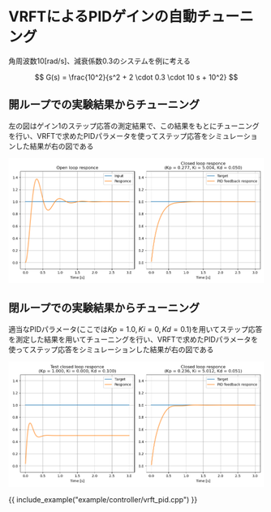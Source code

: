 # VRFTによるPIDゲインの自動チューニング

角周波数10[rad/s]、減衰係数0.3のシステムを例に考える

$$
G(s) = \frac{10^2}{s^2 + 2 \cdot 0.3 \cdot 10 s + 10^2}
$$

## 開ループでの実験結果からチューニング

左の図はゲイン1のステップ応答の測定結果で、この結果をもとにチューニングを行い、VRFTで求めたPIDパラメータを使ってステップ応答をシミュレーションした結果が右の図である

![開ループのステップ応答実験結果を用いてゲインチューニングした結果](../fig/vrft_pid_open.png)


## 閉ループでの実験結果からチューニング

適当なPIDパラメータ(ここでは$Kp=1.0, Ki=0, Kd=0.1$)を用いてステップ応答を測定した結果を用いてチューニングを行い、VRFTで求めたPIDパラメータを使ってステップ応答をシミュレーションした結果が右の図である

![適当なゲインのPID制御器を用いたステップ応答実験結果を用いてゲインチューニングした結果](../fig/vrft_pid_closed.png)

{{ include_example("example/controller/vrft_pid.cpp") }}